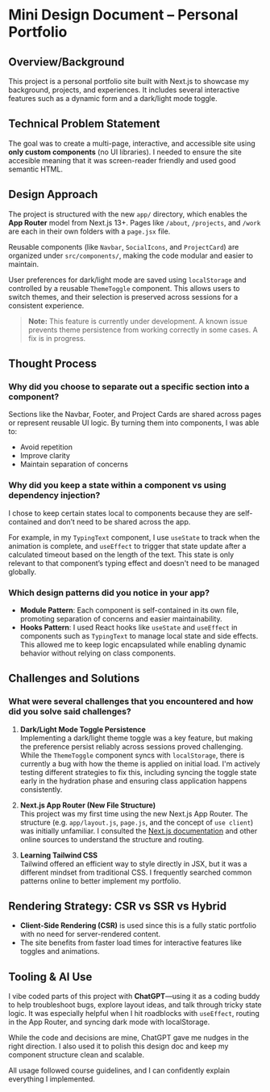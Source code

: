 # Mini Design Document – Personal Portfolio

## Overview/Background
This project is a personal portfolio site built with Next.js to showcase my background, projects, and experiences. It includes several interactive features such as a dynamic form and a dark/light mode toggle. 

## Technical Problem Statement
The goal was to create a multi-page, interactive, and accessible site using **only custom components** (no UI libraries). I needed to ensure the site accesible meaning that it was screen-reader friendly and used good semantic HTML.

## Design Approach
The project is structured with the new `app/` directory, which enables the **App Router** model from Next.js 13+. Pages like `/about`, `/projects`, and `/work` are each in their own folders with a `page.jsx` file.

Reusable components (like `Navbar`, `SocialIcons`, and `ProjectCard`) are organized under `src/components/`, making the code modular and easier to maintain.

User preferences for dark/light mode are saved using `localStorage` and controlled by a reusable `ThemeToggle` component. This allows users to switch themes, and their selection is preserved across sessions for a consistent experience.

> **Note:** This feature is currently under development. A known issue prevents theme persistence from working correctly in some cases. A fix is in progress.

## Thought Process

### Why did you choose to separate out a specific section into a component?
Sections like the Navbar, Footer, and Project Cards are shared across pages or represent reusable UI logic. By turning them into components, I was able to:
- Avoid repetition
- Improve clarity
- Maintain separation of concerns


### Why did you keep a state within a component vs using dependency injection?
I chose to keep certain states local to components because they are self-contained and don’t need to be shared across the app.

For example, in my `TypingText` component, I use `useState` to track when the animation is complete, and `useEffect` to trigger that state update after a calculated timeout based on the length of the text. This state is only relevant to that component’s typing effect and doesn't need to be managed globally.

### Which design patterns did you notice in your app?
- **Module Pattern**: Each component is self-contained in its own file, promoting separation of concerns and easier maintainability.
- **Hooks Pattern**: I used React hooks like `useState` and `useEffect` in components such as `TypingText` to manage local state and side effects. This allowed me to keep logic encapsulated while enabling dynamic behavior without relying on class components.

## Challenges and Solutions

### What were several challenges that you encountered and how did you solve said challenges?

1. **Dark/Light Mode Toggle Persistence**  
   Implementing a dark/light theme toggle was a key feature, but making the preference persist reliably across sessions proved challenging. While the `ThemeToggle` component syncs with `localStorage`, there is currently a bug with how the theme is applied on initial load. I'm actively testing different strategies to fix this, including syncing the toggle state early in the hydration phase and ensuring class application happens consistently.

2. **Next.js App Router (New File Structure)**  
   This project was my first time using the new Next.js App Router. The structure (e.g. `app/layout.js`, `page.js`, and the concept of `use client`) was initially unfamiliar. I consulted the [Next.js documentation](https://nextjs.org/docs/app) and other online sources to understand the structure and routing. 

3. **Learning Tailwind CSS**  
   Tailwind offered an efficient way to style directly in JSX, but it was a different mindset from traditional CSS. I frequently searched common patterns online to better implement my portfolio.

## Rendering Strategy: CSR vs SSR vs Hybrid
- **Client-Side Rendering (CSR)** is used since this is a fully static portfolio with no need for server-rendered content.
- The site benefits from faster load times for interactive features like toggles and animations.


## Tooling & AI Use
I vibe coded parts of this project with **ChatGPT**—using it as a coding buddy to help troubleshoot bugs, explore layout ideas, and talk through tricky state logic. It was especially helpful when I hit roadblocks with `useEffect`, routing in the App Router, and syncing dark mode with localStorage.

While the code and decisions are mine, ChatGPT gave me nudges in the right direction. I also used it to polish this design doc and keep my component structure clean and scalable.

All usage followed course guidelines, and I can confidently explain everything I implemented.

